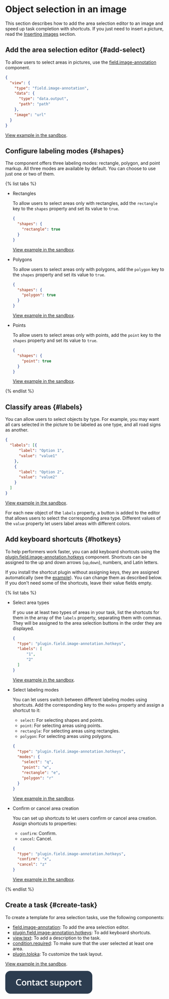 # Object selection in an image

This section describes how to add the area selection editor to an image and speed up task completion with shortcuts. If you just need to insert a picture, read the [Inserting images](insert-images.md) section.


## Add the area selection editor {#add-select}

To allow users to select areas in pictures, use the [field.image-annotation](../reference/field.image-annotation.md) component.

```json
{
  "view": {
    "type": "field.image-annotation",
    "data": {
      "type": "data.output",
      "path": "path"
    },
    "image": "url"
  }
}
```

[View example in the sandbox](https://clck.ru/RnZox).


## Configure labeling modes {#shapes}

The component offers three labeling modes: rectangle, polygon, and point markup. All three modes are available by default. You can choose to use just one or two of them.

{% list tabs %}

- Rectangles

  To allow users to select areas only with rectangles, add the `rectangle` key to the `shapes` property and set its value to `true`.

  ```json
  {
    "shapes": {
      "rectangle": true
    }
  }
  ```

  [View example in the sandbox](https://clck.ru/Rna3F).

- Polygons

  To allow users to select areas only with polygons, add the `polygon` key to the `shapes` property and set its value to `true`.

  ```json
  {
    "shapes": {
      "polygon": true
    }
  }
  ```

  [View example in the sandbox](https://clck.ru/RnZtm).

- Points

  To allow users to select areas only with points, add the `point` key to the `shapes` property and set its value to `true`.

  ```json
  {
    "shapes": {
      "point": true
    }
  }
  ```

  [View example in the sandbox](https://clck.ru/RnZyt).

{% endlist %}

## Classify areas {#labels}

You can allow users to select objects by type. For example, you may want all cars selected in the picture to be labeled as one type, and all road signs as another.

```json
{
  "labels": [{
      "label": "Option 1",
      "value": "value1"
    },
    {
      "label": "Option 2",
      "value": "value2"
    }
  ]
}
```

[View example in the sandbox](https://clck.ru/TqvPR).

For each new object of the `labels` property, a button is added to the editor that allows users to select the corresponding area type. Different values of the `value` property let users label areas with different colors.


## Add keyboard shortcuts {#hotkeys}

To help performers work faster, you can add keyboard shortcuts using the [plugin.field.image-annotation.hotkeys](../reference/plugin.field.image-annotation.hotkeys.md) component. Shortcuts can be assigned to the up and down arrows (`up`,`down`), numbers, and Latin letters.

If you install the shortcut plugin without assigning keys, they are assigned automatically (see the [example](https://clck.ru/RnbbS)). You can change them as described below. If you don't need some of the shortcuts, leave their value fields empty.

{% list tabs %}

- Select area types

  If you use at least two types of areas in your task, list the shortcuts for them in the array of the `labels` property, separating them with commas. They will be assigned to the area selection buttons in the order they are displayed.

  ```json
  {
    "type": "plugin.field.image-annotation.hotkeys",
    "labels": [
        "1",
        "2"
    ]
  }
  ```

  [View example in the sandbox](https://clck.ru/TqvWA).

- Select labeling modes

  You can let users switch between different labeling modes using shortcuts. Add the corresponding key to the `modes` property and assign a shortcut to it:
  - `select`: For selecting shapes and points.
  - `point`: For selecting areas using points.
  - `rectangle`: For selecting areas using rectangles.
  - `polygon`: For selecting areas using polygons.

  ```json
  {
    "type": "plugin.field.image-annotation.hotkeys",
    "modes": {
      "select": "q",
      "point": "w",
      "rectangle": "e",
      "polygon": "r"
    }
  }
  ```

  [View example in the sandbox](https://clck.ru/TqvYU).

- Confirm or cancel area creation

  You can set up shortcuts to let users confirm or cancel area creation. Assign shortcuts to properties:
  - `confirm`: Confirm.
  - `cancel`: Cancel.

  ```json
  {
    "type": "plugin.field.image-annotation.hotkeys",
    "confirm": "x",
    "cancel": "z"
  }
  ```

  [View example in the sandbox](https://clck.ru/Tqvai).

{% endlist %}

## Create a task {#create-task}

To create a template for area selection tasks, use the following components:

- [field.image-annotation](../reference/field.image-annotation.md): To add the area selection editor.
- [plugin.field.image-annotation.hotkeys](../reference/plugin.field.image-annotation.hotkeys.md): To add keyboard shortcuts.
- [view.text](../reference/view.text.md): To add a description to the task.
- [condition.required](../reference/condition.required.md): To make sure that the user selected at least one area.
- [plugin.toloka](../reference/plugin.toloka.md): To customize the task layout.

[View example in the sandbox](https://clck.ru/Tqvd5).

[![image](../_images/buttons/contact-support.svg)](../concepts/support.md)
